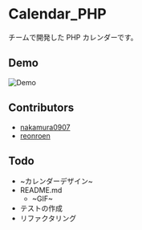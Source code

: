 # Calendar_PHP

チームで開発した PHP カレンダーです。

## Demo

![Demo](https://raw.github.com/wiki/nakamura0907/calendar_PHP/images/demo.gif)

## Contributors

- [nakamura0907](https://github.com/nakamura0907)
- [reonroen](https://github.com/reonroen)

## Todo

- ~カレンダーデザイン~
- README.md
  - ~GIF~
- テストの作成
- リファクタリング
